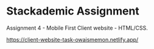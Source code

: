 # Stackademic Assignment

Assignment 4 - Mobile First Client website - HTML/CSS.

https://client-website-task-owaismemon.netlify.app/
